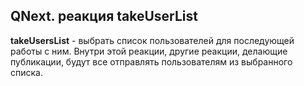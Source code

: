 ## QNext. реакция takeUserList

**takeUsersList** - выбрать список пользователей для последующей работы с ним. Внутри этой реакции, другие реакции, делающие публикации, будут все отправлять пользователям из выбранного списка.





